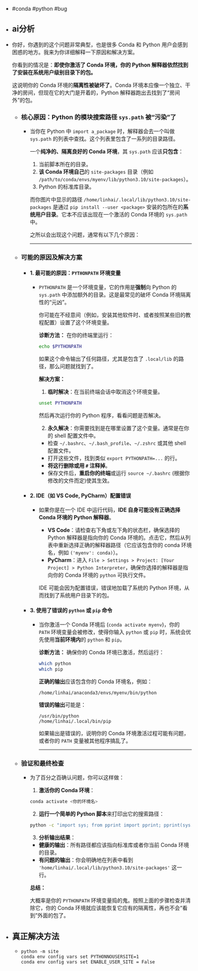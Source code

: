- #conda #python #bug
- ## ai分析
- 你好，你遇到的这个问题非常典型，也是很多 Conda 和 Python 用户会感到困惑的地方。我来为你详细解释一下原因和解决方案。
  
  你看到的情况是：**即使你激活了 Conda 环境，你的 Python 解释器依然找到了安装在系统用户级别目录下的包。**
  
  这说明你的 Conda 环境的**隔离性被破坏了**。Conda 环境本应像一个独立、干净的房间，但现在它的大门是开着的，Python 解释器跑出去找到了“房间外”的包。
	- ### 核心原因：Python 的模块搜索路径 `sys.path` 被“污染”了
		- 当你在 Python 中 `import a_package` 时，解释器会去一个叫做 `sys.path` 的列表中查找。这个列表里包含了一系列的目录路径。
		  
		  一个**纯净的、隔离良好的 Conda 环境**，其 `sys.path` 应该**只包含**：
		  1.  当前脚本所在的目录。
		  2.  **该 Conda 环境自己**的 `site-packages` 目录（例如 `/path/to/conda/envs/myenv/lib/python3.10/site-packages`）。
		  3.  Python 的标准库目录。
		  
		  而你图片中显示的路径 `/home/linhai/.local/lib/python3.10/site-packages` 是通过 `pip install --user <package>` 安装的包所在的**系统用户目录**。它本不应该出现在一个激活的 Conda 环境的 `sys.path` 中。
		  
		  之所以会出现这个问题，通常有以下几个原因：
		  
		  ---
	- ### 可能的原因及解决方案
		- #### 1. 最可能的原因：`PYTHONPATH` 环境变量
			- `PYTHONPATH` 是一个环境变量，它的作用是**强制**向 Python 的 `sys.path` 中添加额外的目录。这是最常见的破坏 Conda 环境隔离性的“元凶”。
			  
			  你可能在不经意间（例如，安装其他软件时、或者按照某些旧的教程配置）设置了这个环境变量。
			  
			  **诊断方法：**
			  在你的终端里运行：
			  ```bash
			  echo $PYTHONPATH
			  ```
			  如果这个命令输出了任何路径，尤其是包含了 `.local/lib` 的路径，那么问题就找到了。
			  
			  **解决方案：**
			  1.  **临时解决**：在当前终端会话中取消这个环境变量。
			    ```bash
			    unset PYTHONPATH
			    ```
			    然后再次运行你的 Python 程序，看看问题是否解决。
			  
			  2.  **永久解决**：你需要找到是在哪里设置了这个变量。通常是在你的 shell 配置文件中。
			    *   检查 `~/.bashrc`、`~/.bash_profile`、`~/.zshrc` 或其他 shell 配置文件。
			    *   打开这些文件，找到类似 `export PYTHONPATH=...` 的行。
			    *   **将这行删除或用 `#` 注释掉**。
			    *   保存文件后，**重启你的终端**或运行 `source ~/.bashrc` (根据你修改的文件而定)使其生效。
		- #### 2. IDE（如 VS Code, PyCharm）配置错误
			- 如果你是在一个 IDE 中运行代码，**IDE 自身可能没有正确选择 Conda 环境的 Python 解释器**。
			  
			  *   **VS Code**：请检查右下角或左下角的状态栏，确保选择的 Python 解释器是指向你的 Conda 环境的。点击它，然后从列表中重新选择正确的解释器路径（它应该包含你的 conda 环境名，例如 `('myenv': conda)`）。
			  *   **PyCharm**：进入 `File > Settings > Project: [Your Project] > Python Interpreter`，确保你选择的解释器是指向你的 Conda 环境的 `python` 可执行文件。
			  
			  IDE 可能会因为配置错误，错误地加载了系统的 Python 环境，从而找到了系统用户目录下的包。
		- #### 3. 使用了错误的 `python` 或 `pip` 命令
			- 当你激活一个 Conda 环境后 (`conda activate myenv`)，你的 `PATH` 环境变量会被修改，使得你输入 `python` 或 `pip` 时，系统会优先使用**当前环境内**的 `python` 和 `pip`。
			  
			  **诊断方法：**
			  确保你的 Conda 环境已激活，然后运行：
			  ```bash
			  which python
			  which pip
			  ```
			  **正确的输出**应该包含你的 Conda 环境名，例如：
			  ```
			  /home/linhai/anaconda3/envs/myenv/bin/python
			  ```
			  **错误的输出**可能是：
			  ```
			  /usr/bin/python
			  /home/linhai/.local/bin/pip
			  ```
			  如果输出是错误的，说明你的 Conda 环境激活过程可能有问题，或者你的 `PATH` 变量被其他程序搞乱了。
			  
			  ---
	- ### 验证和最终检查
		- 为了百分之百确认问题，你可以这样做：
		  
		  1.  **激活你的 Conda 环境**：
		    ```bash
		    conda activate <你的环境名>
		    ```
		  
		  2.  **运行一个简单的 Python 脚本**来打印出它的搜索路径：
		    ```bash
		    python -c "import sys; from pprint import pprint; pprint(sys.path)"
		    ```
		  
		  3.  **分析输出结果**：
		    *   **健康的输出**：所有路径都应该指向标准库或者你当前 Conda 环境的目录。
		    *   **有问题的输出**：你会明确地在列表中看到 `'home/linhai/.local/lib/python3.10/site-packages'` 这一行。
		  
		  **总结：**
		  
		  大概率是你的 `PYTHONPATH` 环境变量捣的鬼。按照上面的步骤检查并清除它，你的 Conda 环境就应该能恢复它应有的隔离性，再也不会“看到”外面的包了。
- ## 真正解决方法
	- ```
	  python -m site
	  conda env config vars set PYTHONNOUSERSITE=1
	  conda env config vars set ENABLE_USER_SITE = False
	  ```